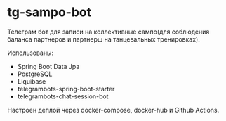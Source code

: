 # tg-sampo-bot

Телеграм бот для записи на коллективные сампо(для соблюдения баланса партнеров и партнерш на танцевальных тренировках).

Использованы:  
- Spring Boot Data Jpa
- PostgreSQL
- Liquibase
- telegrambots-spring-boot-starter
- telegrambots-chat-session-bot

Настроен деплой через docker-compose, docker-hub и Github Actions.
